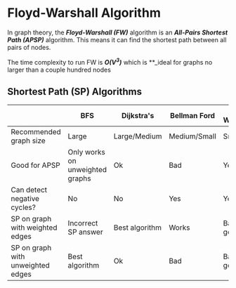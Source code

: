 # Floyd-Warshall Algorithm

In graph theory, the **_Floyd-Warshall (FW)_** algorithm is an **_All-Pairs Shortest Path (APSP)_** algorithm. This means it can find the shortest path between all pairs of nodes.

The time complexity to run FW is **_O(V<sup>3</sup>)_** which is \*\*\_ideal for graphs no larger than a couple hundred nodes

## Shortest Path (SP) Algorithms

| &nbsp;                            | BFS                             | Dijkstra's     | Bellman Ford | Floyd Warshall |
| --------------------------------- | ------------------------------- | -------------- | ------------ | -------------- |
| Recommended graph size            | Large                           | Large/Medium   | Medium/Small | Small          |
| Good for APSP                     | Only works on unweighted graphs | Ok             | Bad          | Yes            |
| Can detect negative cycles?       | No                              | No             | Yes          | Yes            |
| SP on graph with weighted edges   | Incorrect SP answer             | Best algorithm | Works        | Bad in general |
| SP on graph with unweighted edges | Best algorithm                  | Ok             | Bad          | Bad in general |
